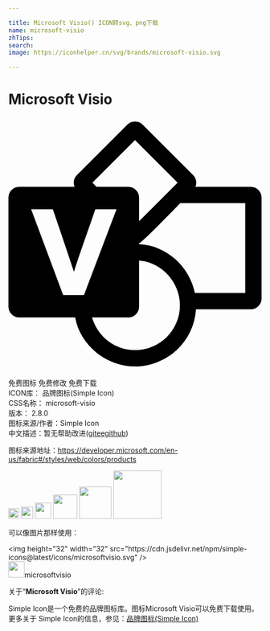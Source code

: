 ```yaml
---

title: Microsoft Visio() ICON转svg、png下载
name: microsoft-visio
zhTips: 
search: 
image: https://iconhelper.cn/svg/brands/microsoft-visio.svg

---
```


# Microsoft Visio  <small style="font-size: 60%;font-weight: 100"></small>

<div id="svg" class="svg-wrap">
<svg role="img" viewBox="0 0 24 24" xmlns="http://www.w3.org/2000/svg"><title>Microsoft Visio icon</title><path d="M24 7.609v9.556q0 .424-.302.726-.303.303-.726.303h-5.19q-.072 1.149-.556 2.135-.484.986-1.264 1.717-.78.732-1.803 1.15-1.022.417-2.159.417-1.016 0-1.96-.35-.943-.352-1.705-.969-.762-.617-1.295-1.47-.532-.852-.713-1.856H1.028q-.423 0-.726-.303Q0 18.363 0 17.94V7.609q0-.424.302-.726.303-.302.726-.302h5.238q-.072-.182-.072-.387 0-.424.302-.726L11.274.69q.303-.303.726-.303t.726.303l4.778 4.778q.302.302.302.726 0 .205-.072.387h5.238q.423 0 .726.302.302.302.302.726zM12 2.153l-4.04 4.04.387.388h3.012q.423 0 .726.302.302.302.302.726v2.238l3.653-3.653zM7.161 16.84l3.085-8.13H8.238q-.508 1.489-1.028 2.952-.52 1.464-1.004 2.964-.496-1.488-.992-2.958-.496-1.47-1.004-2.957H2.153l3.037 8.129zM12 22.065q.883 0 1.657-.333t1.355-.913q.58-.581.913-1.355.333-.774.333-1.658 0-.81-.302-1.548-.303-.738-.823-1.318-.52-.581-1.228-.944-.707-.363-1.518-.423v4.367q0 .423-.302.725-.303.303-.726.303H7.923q.206.677.593 1.246.387.568.92.98.532.41 1.185.64.653.23 1.379.23zm10.452-5.42V8.13h-6.158q-.133.133-.441.454-.309.32-.714.725-.405.406-.847.853-.441.448-.828.823-.387.375-.684.641-.296.266-.393.302v.097q.968.036 1.845.411t1.578.998q.702.623 1.186 1.446t.677 1.766Z"/></svg>
</div>
<detail full-name='microsoft-visio'></detail>

<div class="detail-page">
<p>
<span><span class="badge-success badge">免费图标</span> <span class="badge-success badge">免费修改</span>  <span class="badge-success badge">免费下载</span> </span>
<br/>
<span>
ICON库：
<span class="badge-secondary badge">品牌图标(Simple Icon)</span> 
</span>
<br/>
<span>
CSS名称：
<span class="badge-secondary badge">microsoft-visio</span> 
</span>

<br/>
<span>
版本：
<span class="badge-secondary badge">2.8.0</span> 
</span>
<br/>
<span>图标来源/作者：<span class="badge-light badge">Simple Icon</span></span> 
<br/>
<span class="zh-detail">中文描述：暂无<span class="help-link"><span>帮助改进</span>(<a href="https://gitee.com/liuwave/icon-helper/edit/master/json/brands/microsoft-visio.json" target="_blank" rel="noopener noreferrer">gitee</a><a href="https://github.com/liuwave/icon-helper/edit/master/json/brands/microsoft-visio.json" target="_blank" rel="noopener noreferrer">github</a></span>)</span><br/>
</p>
</div><div class="description description alert alert-light"><p>图标来源地址：<a href="https://developer.microsoft.com/en-us/fabric#/styles/web/colors/products" target="_blank" rel="noopener noreferrer">https://developer.microsoft.com/en-us/fabric#/styles/web/colors/products</a></p></div>
<div class="alert alert-dark">
<img height="21" width="21" src="https://cdn.jsdelivr.net/npm/simple-icons@latest/icons/microsoftvisio.svg" />
<img height="24" width="24" src="https://cdn.jsdelivr.net/npm/simple-icons@latest/icons/microsoftvisio.svg" />
<img height="32" width="32" src="https://cdn.jsdelivr.net/npm/simple-icons@latest/icons/microsoftvisio.svg" />
<img height="48" width="48" src="https://cdn.jsdelivr.net/npm/simple-icons@latest/icons/microsoftvisio.svg" />
<img height="64" width="64" src="https://cdn.jsdelivr.net/npm/simple-icons@latest/icons/microsoftvisio.svg" />
<img height="96" width="96" src="https://cdn.jsdelivr.net/npm/simple-icons@latest/icons/microsoftvisio.svg" />

</div>
<div>
  <p>可以像图片那样使用：    
  </p>
  <div class="alert alert-primary" style="font-size: 14px">
    &lt;img height="32" width="32" src="https://cdn.jsdelivr.net/npm/simple-icons@latest/icons/microsoftvisio.svg" /&gt;
    <copy-btn content='<img height="32" width="32" src="https://cdn.jsdelivr.net/npm/simple-icons@latest/icons/microsoftvisio.svg" />'></copy-btn>
  </div>
  <div class="alert alert-secondary">
    <img height="32" width="32" src="https://cdn.jsdelivr.net/npm/simple-icons@latest/icons/microsoftvisio.svg" />microsoftvisio
    <copy-btn content="microsoftvisio" btn-title="复制图标名称"></copy-btn>
  </div>
</div>
<div class="icon-detail__container">
<p>关于“<b>Microsoft Visio</b>”的评论:</p>
</div>
<Vssue title="关于“Microsoft Visio”的评论" />
<div><p>Simple Icon是一个免费的品牌图标库。图标Microsoft Visio可以免费下载使用。更多关于  Simple Icon的信息，参见：<a target="_blank" href="https://iconhelper.cn/brands.html">品牌图标(Simple Icon)</a>
</p></div>
